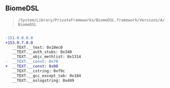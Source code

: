 ## BiomeDSL

> `/System/Library/PrivateFrameworks/BiomeDSL.framework/Versions/A/BiomeDSL`

```diff

-151.0.0.0.0
+153.0.7.0.0
   __TEXT.__text: 0x10ec0
   __TEXT.__auth_stubs: 0x340
   __TEXT.__objc_methlist: 0x1314
-  __TEXT.__const: 0x78
+  __TEXT.__const: 0x80
   __TEXT.__cstring: 0xf9c
   __TEXT.__gcc_except_tab: 0x184
   __TEXT.__oslogstring: 0xd49

```
